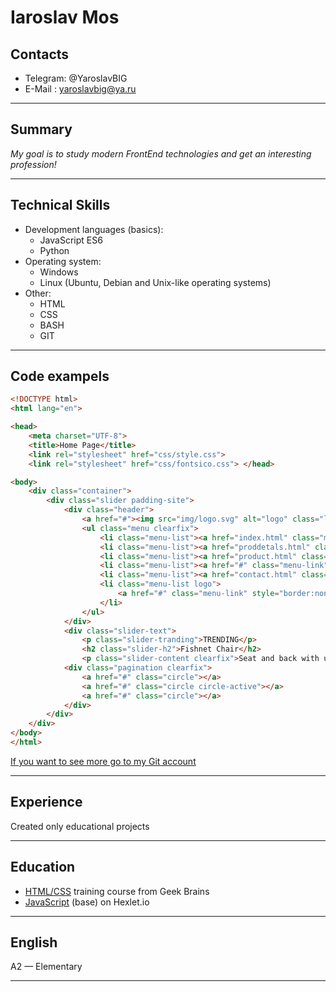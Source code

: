 # Iaroslav Mos

## Contacts
* Telegram: @YaroslavBIG
* E-Mail  : yaroslavbig@ya.ru

---

## Summary
_My goal is to study modern FrontEnd technologies and get an interesting profession!_

---

## Technical Skills
* Development languages (basics):    
    * JavaScript ES6
    * Python 
* Operating system:
    * Windows
    * Linux (Ubuntu, Debian and Unix-like operating systems)
* Other:
    * HTML
    * CSS
    * BASH
    * GIT

---

## Code exampels
```html
<!DOCTYPE html>
<html lang="en">

<head>
    <meta charset="UTF-8">
    <title>Home Page</title>
    <link rel="stylesheet" href="css/style.css">
    <link rel="stylesheet" href="css/fontsico.css"> </head>

<body>
    <div class="container">
        <div class="slider padding-site">
            <div class="header">
                <a href="#"><img src="img/logo.svg" alt="logo" class="logo"></a>
                <ul class="menu clearfix">
                    <li class="menu-list"><a href="index.html" class="menu-link menu-link-active">HOME</a></li>
                    <li class="menu-list"><a href="proddetals.html" class="menu-link">PRODUCTS</a></li>
                    <li class="menu-list"><a href="product.html" class="menu-link">HISTORY</a></li>
                    <li class="menu-list"><a href="#" class="menu-link">SHOWROOM</a></li>
                    <li class="menu-list"><a href="contact.html" class="menu-link">CONTACT</a></li>
                    <li class="menu-list logo">
                        <a href="#" class="menu-link" style="border:none"><img src="img/search.svg" alt="search"></a>
                    </li>
                </ul>
            </div>
            <div class="slider-text">
                <p class="slider-tranding">TRENDING</p>
                <h2 class="slider-h2">Fishnet Chair</h2>
                <p class="slider-content clearfix">Seat and back with upholstery made of cold cure foam. Steel frame, available in matt powder-coated black</p> <a href="#" class="button">Order Us ></a> </div>
            <div class="pagination clearfix">
                <a href="#" class="circle"></a>
                <a href="#" class="circle circle-active"></a>
                <a href="#" class="circle"></a>
            </div>
        </div>
    </div>
</body>
</html>
```

[If you want to see more go to my Git account](https://github.com/YaroslavBIG "My Git")

---


## Experience

Сreated only educational projects

---

## Education
* [HTML/CSS](https://geekbrains.ru/certificates/706201.en "Certificat") training course from Geek Brains
* [JavaScript](https://ru.hexlet.io/my "My Profile") (base) on Hexlet.io

---

## English
A2 — Elementary

---